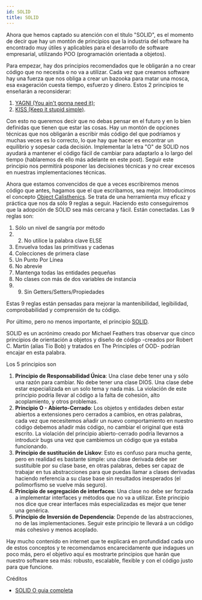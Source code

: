 ```yaml
---
id: SOLID
title: SOLID
---
```


Ahora que hemos captado su atención con el título "SOLID", es el momento de decir que hay un montón de principios que la industria del software ha encontrado muy útiles y aplicables para el desarrollo de software empresarial, utilizando POO (programación orientada a objetos).

Para empezar, hay dos principios recomendados que le obligarán a no crear código que no necesita o no va a utilizar. Cada vez que creamos software hay una fuerza que nos obliga a crear un bazooka para matar una mosca, esa exageración cuesta tiempo, esfuerzo y dinero. Estos 2 principios te enseñarán a reconsiderar:

1. [YAGNI (You ain't gonna need it)](https://martinfowler.com/bliki/Yagni.html);
2. [KISS (Keep it stupid simple)](https://dev.to/kwereutosu/the-k-i-s-s-principle-in-programming-1jfg).

Con esto no queremos decir que no debas pensar en el futuro y en lo bien definidas que tienen que estar las cosas. Hay un montón de opciones técnicas que nos obligarán a escribir más código del que podríamos y muchas veces es lo correcto, lo que hay que hacer es encontrar un equilibrio y sopesar cada decisión. Implementar la letra "O" de SOLID nos ayudará a mantener el código fácil de cambiar para adaptarlo a lo largo del tiempo (hablaremos de ello más adelante en este post). Seguir este principio nos permitirá posponer las decisiones técnicas y no crear excesos en nuestras implementaciones técnicas.

Ahora que estamos convencidos de que a veces escribiremos menos código que antes, hagamos que el que escribamos, sea mejor. Introducimos el concepto [Object Calisthenics](https://medium.com/@rafaelcruz_48213/desenvolva-um-código-melhor-com-object-calisthenics-d5364767a9ba). Se trata de una herramienta muy eficaz y práctica que nos da sólo 9 reglas a seguir. Haciendo esto conseguiremos que la adopción de SOLID sea más cercana y fácil. Están conectadas. Las 9 reglas son:

1. Sólo un nivel de sangría por método
2. 2. No utilice la palabra clave ELSE
3. Envuelva todas las primitivas y cadenas
4. Colecciones de primera clase
5. Un Punto Por Línea
6. No abrevie
7. Mantenga todas las entidades pequeñas
8. No clases con más de dos variables de instancia
9. 9. Sin Getters/Setters/Propiedades

Estas 9 reglas están pensadas para mejorar la mantenibilidad, legibilidad, comprobabilidad y comprensión de tu código.

Por último, pero no menos importante, el principio [SOLID](https://blog.cleancoder.com/uncle-bob/2020/10/18/Solid-Relevance.html).

SOLID es un acrónimo creado por Michael Feathers tras observar que cinco principios de orientación a objetos y diseño de código -creados por Robert C. Martin (alias Tío Bob) y tratados en The Principles of OOD- podrían encajar en esta palabra.

Los 5 principios son

1. **Principio de Responsabilidad Única**: Una clase debe tener una y sólo una razón para cambiar. No debe tener una clase DIOS. Una clase debe estar especializada en un solo tema y nada más. La violación de este principio podría llevar al código a la falta de cohesión, alto acoplamiento, y otros problemas.
2. **Principio O - Abierto-Cerrado**: Los objetos y entidades deben estar abiertos a extensiones pero cerrados a cambios, en otras palabras, cada vez que necesitemos añadir un nuevo comportamiento en nuestro código debemos añadir más código, no cambiar el original que está escrito. La violación del principio abierto-cerrado podría llevarnos a introducir bugs una vez que cambiemos un código que ya estaba funcionando.
3. **Principio de sustitución de Liskov**: Esto es confuso para mucha gente, pero en realidad es bastante simple: una clase derivada debe ser sustituible por su clase base, en otras palabras, debes ser capaz de trabajar en tus abstracciones para que puedas llamar a clases derivadas haciendo referencia a su clase base sin resultados inesperados (el polimorfismo se vuelve más seguro). 
4. **Principio de segregación de interfaces**: Una clase no debe ser forzada a implementar interfaces y métodos que no va a utilizar. Este principio nos dice que crear interfaces más especializadas es mejor que tener una genérica.
5. **Principio de Inversión de Dependencia**: Depende de las abstracciones, no de las implementaciones. Seguir este principio te llevará a un código más cohesivo y menos acoplado.

Hay mucho contenido en internet que te explicará en profundidad cada uno de estos conceptos y te recomendamos encarecidamente que indagues un poco más, pero el objetivo aquí es mostrarte principios que harán que nuestro software sea más: robusto, escalable, flexible y con el código justo para que funcione.

Créditos
- [SOLID O guia completa](https://medium.com/desenvolvendo-com-paixao/o-que-é-solid-o-guia-completo-para-você-entender-os-5-princ%C3%ADpios-da-poo-2b937b3fc530)